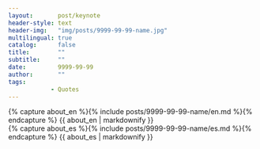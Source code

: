 ```yaml
---
layout:       post/keynote
header-style: text
header-img:   "img/posts/9999-99-99-name.jpg"
multilingual: true
catalog:      false
title:        ""
subtitle:     ""
date:         9999-99-99
author:       ""
tags:
            - Quotes
---
```


<div class="en post-container">
    {% capture about_en %}{% include posts/9999-99-99-name/en.md %}{% endcapture %}
    {{ about_en | markdownify }}
</div>

<div class="es post-container">
    {% capture about_es %}{% include posts/9999-99-99-name/es.md %}{% endcapture %}
    {{ about_es | markdownify }}
</div>
